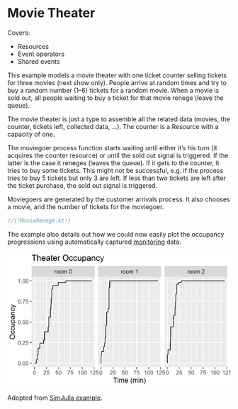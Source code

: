 # Movie Theater


Covers:

* Resources
* Event operators
* Shared events

This example models a movie theater with one ticket counter selling tickets for three movies (next show only). People arrive at random times and try to buy a random number (1–6) tickets for a random movie. When a movie is sold out, all people waiting to buy a ticket for that movie renege (leave the queue).

The movie theater is just a type to assemble all the related data (movies, the counter, tickets left, collected data, ...). The counter is a Resource with a capacity of one.

The moviegoer process function starts waiting until either it’s his turn (it acquires the counter resource) or until the sold out signal is triggered. If the latter is the case it reneges (leaves the queue). If it gets to the counter, it tries to buy some tickets. This might not be successful, e.g. if the process tries to buy 5 tickets but only 3 are left. If less than two tickets are left after the ticket purchase, the sold out signal is triggered.

Moviegoers are generated by the customer arrivals process. It also chooses a movie, and the number of tickets for the moviegoer.


```kotlin
//{!MovieRenege.kt!}
```

The example also details out how we could now easily plot the occupancy progressions using automatically captured [monitoring](../monitors.md) data.

![](occupancy_progressions.png)

Adopted from [SimJulia example](https://simjuliajl.readthedocs.io/en/stable/examples/2_movie_renege.html).
